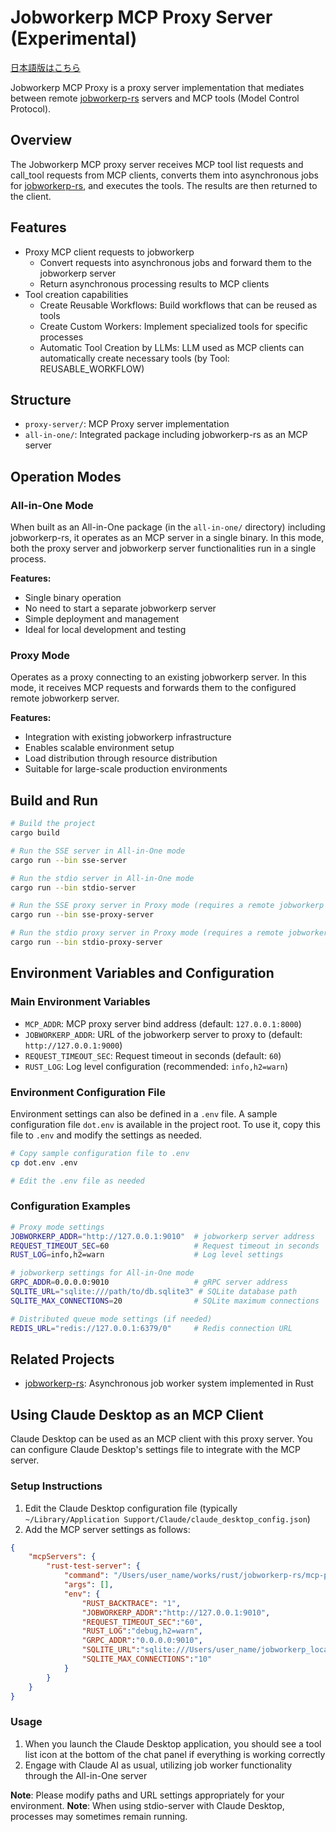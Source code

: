 # Jobworkerp MCP Proxy Server (Experimental)

[日本語版はこちら](README_ja.md)

Jobworkerp MCP Proxy is a proxy server implementation that mediates between remote [jobworkerp-rs](https://github.com/jobworkerp-rs/jobworkerp-rs) servers and MCP tools (Model Control Protocol).

## Overview

The Jobworkerp MCP proxy server receives MCP tool list requests and call_tool requests from MCP clients, converts them into asynchronous jobs for [jobworkerp-rs](https://github.com/jobworkerp-rs/jobworkerp-rs), and executes the tools. The results are then returned to the client.

## Features

- Proxy MCP client requests to jobworkerp
  - Convert requests into asynchronous jobs and forward them to the jobworkerp server
  - Return asynchronous processing results to MCP clients
- Tool creation capabilities
  - Create Reusable Workflows: Build workflows that can be reused as tools
  - Create Custom Workers: Implement specialized tools for specific processes
  - Automatic Tool Creation by LLMs: LLM used as MCP clients can automatically create necessary tools (by Tool: REUSABLE_WORKFLOW)

## Structure

- `proxy-server/`: MCP Proxy server implementation
- `all-in-one/`: Integrated package including jobworkerp-rs as an MCP server

## Operation Modes

### All-in-One Mode

When built as an All-in-One package (in the `all-in-one/` directory) including jobworkerp-rs, it operates as an MCP server in a single binary. In this mode, both the proxy server and jobworkerp server functionalities run in a single process.

**Features:**

- Single binary operation
- No need to start a separate jobworkerp server
- Simple deployment and management
- Ideal for local development and testing

### Proxy Mode

Operates as a proxy connecting to an existing jobworkerp server. In this mode, it receives MCP requests and forwards them to the configured remote jobworkerp server.

**Features:**

- Integration with existing jobworkerp infrastructure
- Enables scalable environment setup
- Load distribution through resource distribution
- Suitable for large-scale production environments

## Build and Run

```bash
# Build the project
cargo build

# Run the SSE server in All-in-One mode
cargo run --bin sse-server

# Run the stdio server in All-in-One mode
cargo run --bin stdio-server

# Run the SSE proxy server in Proxy mode (requires a remote jobworkerp server)
cargo run --bin sse-proxy-server

# Run the stdio proxy server in Proxy mode (requires a remote jobworkerp server)
cargo run --bin stdio-proxy-server
```

## Environment Variables and Configuration

### Main Environment Variables

- `MCP_ADDR`: MCP proxy server bind address (default: `127.0.0.1:8000`)
- `JOBWORKERP_ADDR`: URL of the jobworkerp server to proxy to (default: `http://127.0.0.1:9000`)
- `REQUEST_TIMEOUT_SEC`: Request timeout in seconds (default: `60`)
- `RUST_LOG`: Log level configuration (recommended: `info,h2=warn`)

### Environment Configuration File

Environment settings can also be defined in a `.env` file. A sample configuration file `dot.env` is available in the project root.
To use it, copy this file to `.env` and modify the settings as needed.

```bash
# Copy sample configuration file to .env
cp dot.env .env

# Edit the .env file as needed
```

### Configuration Examples

```bash
# Proxy mode settings
JOBWORKERP_ADDR="http://127.0.0.1:9010"  # jobworkerp server address
REQUEST_TIMEOUT_SEC=60                   # Request timeout in seconds
RUST_LOG=info,h2=warn                    # Log level settings

# jobworkerp settings for All-in-One mode
GRPC_ADDR=0.0.0.0:9010                   # gRPC server address
SQLITE_URL="sqlite:///path/to/db.sqlite3" # SQLite database path
SQLITE_MAX_CONNECTIONS=20                # SQLite maximum connections

# Distributed queue mode settings (if needed)
REDIS_URL="redis://127.0.0.1:6379/0"     # Redis connection URL
```

## Related Projects

- [jobworkerp-rs](https://github.com/jobworkerp-rs/jobworkerp-rs): Asynchronous job worker system implemented in Rust

## Using Claude Desktop as an MCP Client

Claude Desktop can be used as an MCP client with this proxy server. You can configure Claude Desktop's settings file to integrate with the MCP server.

### Setup Instructions

1. Edit the Claude Desktop configuration file (typically `~/Library/Application Support/Claude/claude_desktop_config.json`)
2. Add the MCP server settings as follows:

```json
{
    "mcpServers": {
        "rust-test-server": {
            "command": "/Users/user_name/works/rust/jobworkerp-rs/mcp-proxy/target/debug/stdio-server",
            "args": [],
            "env": {
                "RUST_BACKTRACE": "1",
                "JOBWORKERP_ADDR":"http://127.0.0.1:9010",
                "REQUEST_TIMEOUT_SEC":"60",
                "RUST_LOG":"debug,h2=warn",
                "GRPC_ADDR":"0.0.0.0:9010",
                "SQLITE_URL":"sqlite:///Users/user_name/jobworkerp_local.sqlite3",
                "SQLITE_MAX_CONNECTIONS":"10"
            }
        }
    }
}
```

### Usage

1. When you launch the Claude Desktop application, you should see a tool list icon at the bottom of the chat panel if everything is working correctly
2. Engage with Claude AI as usual, utilizing job worker functionality through the All-in-One server

**Note**: Please modify paths and URL settings appropriately for your environment.
**Note**: When using stdio-server with Claude Desktop, processes may sometimes remain running.
